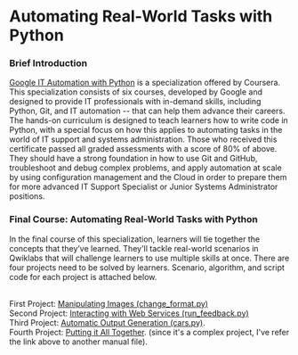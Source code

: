 # Automating Real-World Tasks with Python
<h3> Brief Introduction </h3>

[Google IT Automation with Python](https://www.coursera.org/professional-certificates/google-it-automation) is a specialization offered by Coursera. This specialization consists of six courses, developed by Google and designed to provide IT professionals with in-demand skills, including Python, Git, and IT automation -- that can help them advance their careers. The hands-on curriculum is designed to teach learners how to write code in Python, with a special focus on how this applies to automating tasks in the world of IT support and systems administration. Those who received this certificate passed all graded assessments with a score of 80% of above. They should have a strong foundation in how to use Git and GitHub, troubleshoot and debug complex problems, and apply automation at scale by using configuration management and the Cloud in order to prepare them for more advanced IT Support Specialist or Junior Systems Administrator positions.
<br>

<h3> Final Course: Automating Real-World Tasks with Python </h3>
In the final course of this specialization, learners will tie together the concepts that they’ve learned. They'll tackle real-world scenarios in Qwiklabs that will challenge learners to use multiple skills at once. There are four projects need to be solved by learners. Scenario, algorithm, and script code for each project is attached below.
<br><br>

First Project: [Manipulating Images (change_format.py)](https://github.com/ahmdxrzky/automating-real-world-tasks-with-python/blob/main/change_format.py) <br>
Second Project: [Interacting with Web Services (run_feedback.py)](https://github.com/ahmdxrzky/automating-real-world-tasks-with-python/blob/main/run_feedback.py) <br>
Third Project: [Automatic Output Generation (cars.py)](https://github.com/ahmdxrzky/automating-real-world-tasks-with-python/blob/main/cars.py). <br>
Fourth Project: [Putting it All Together](https://github.com/ahmdxrzky/automating-real-world-tasks-with-python/blob/main/fourth_project.md). 
(since it's a complex project, I've refer the link above to another manual file).
